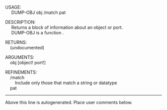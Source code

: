 USAGE:  
&nbsp;&nbsp;&nbsp;&nbsp;&nbsp;DUMP-OBJ&nbsp;obj&nbsp;/match&nbsp;pat  
  
DESCRIPTION:  
&nbsp;&nbsp;&nbsp;&nbsp;&nbsp;Returns&nbsp;a&nbsp;block&nbsp;of&nbsp;information&nbsp;about&nbsp;an&nbsp;object&nbsp;or&nbsp;port.  
&nbsp;&nbsp;&nbsp;&nbsp;&nbsp;DUMP-OBJ&nbsp;is&nbsp;a&nbsp;function&nbsp;.  
  
RETURNS:  
&nbsp;&nbsp;&nbsp;&nbsp;(undocumented)  
  
ARGUMENTS:  
&nbsp;&nbsp;&nbsp;&nbsp;obj&nbsp;[object!&nbsp;port!]  
  
REFINEMENTS:  
&nbsp;&nbsp;&nbsp;&nbsp;/match  
&nbsp;&nbsp;&nbsp;&nbsp;&nbsp;&nbsp;&nbsp;&nbsp;Include&nbsp;only&nbsp;those&nbsp;that&nbsp;match&nbsp;a&nbsp;string&nbsp;or&nbsp;datatype  
&nbsp;&nbsp;&nbsp;&nbsp;pat  
___
Above this line is autogenerated. Place user comments below.